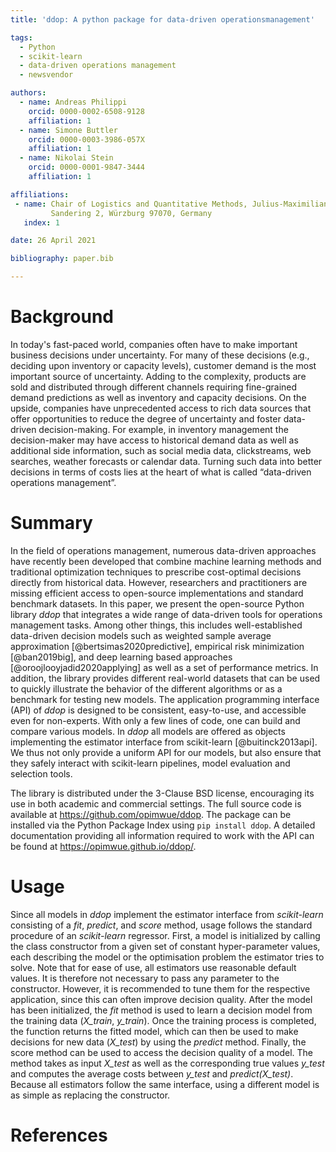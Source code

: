 ```yaml
---
title: 'ddop: A python package for data-driven operationsmanagement'

tags:
  - Python
  - scikit-learn
  - data-driven operations management
  - newsvendor

authors:
  - name: Andreas Philippi
    orcid: 0000-0002-6508-9128
    affiliation: 1
  - name: Simone Buttler
    orcid: 0000-0003-3986-057X
    affiliation: 1
  - name: Nikolai Stein
    orcid: 0000-0001-9847-3444
    affiliation: 1

affiliations:
 - name: Chair of Logistics and Quantitative Methods, Julius-Maximilians-Universität Würzburg,  
         Sandering 2, Würzburg 97070, Germany
   index: 1

date: 26 April 2021

bibliography: paper.bib

---
```


# Background
In today's fast-paced world, companies often have to make important business decisions under uncertainty. For many of these decisions (e.g., deciding upon inventory or capacity levels), customer demand is the most important source of uncertainty. Adding to the complexity, products are sold and distributed through different channels requiring fine-grained demand predictions as well as inventory and capacity decisions. On the upside, companies have unprecedented access to rich data sources that offer opportunities to reduce the degree of uncertainty and foster data-driven decision-making. For example, in inventory management the decision-maker may have access to historical demand data as well as additional side information, such as social media data, clickstreams, web searches, weather forecasts or calendar data. Turning such data into better decisions in terms of costs lies at the heart of what is called “data-driven operations management”.

# Summary

In the field of operations management, numerous data-driven approaches have recently been developed that combine machine learning methods and traditional optimization techniques to prescribe cost-optimal decisions directly from historical data. However, researchers and practitioners are missing efficient access to open-source implementations and standard benchmark datasets. In this paper, we present the open-source Python library *ddop* that integrates a wide range of data-driven tools for operations management tasks. Among other things, this includes well-established data-driven decision models such as weighted sample average approximation [@bertsimas2020predictive], empirical risk minimization [@ban2019big], and deep learning based approaches [@oroojlooyjadid2020applying] as well as a set of performance metrics. In addition, the library provides different real-world datasets that can be used to quickly illustrate the behavior of the different algorithms or as a benchmark for testing new models. The application programming interface (API) of *ddop* is designed to be consistent, easy-to-use, and accessible even for non-experts. With only a few lines of code, one can build and compare various models. In *ddop* all models are offered as objects implementing the estimator interface from scikit-learn [@buitinck2013api]. We thus not only provide a uniform API for our models, but also ensure that they safely interact with scikit-learn pipelines, model evaluation and selection tools.  

The library is distributed under the 3-Clause BSD license, encouraging its use in both academic and commercial settings. The full source code is available at https://github.com/opimwue/ddop. The package can be installed via the Python Package Index using `pip install ddop`.  A detailed documentation providing all information required to work with the API can be found at https://opimwue.github.io/ddop/. 

# Usage
Since all models in *ddop* implement the estimator interface from *scikit-learn* consisting of a *fit*, *predict*, and *score* method, usage follows the standard procedure of an *scikit-learn* regressor. First, a model is initialized by calling the class constructor from a given set of constant hyper-parameter values, each describing the model or the optimisation problem the estimator tries to solve. Note that for ease of use, all estimators use reasonable default values. It is therefore not necessary to pass any parameter to the constructor. However, it is recommended to tune them for the respective application, since this can often improve decision quality. After the model has been initialized, the *fit* method is used to learn a decision model from the training data (*X_train*, *y_train*). Once the training process is completed, the function returns the fitted model, which can then be used to make decisions for new data (*X_test*) by using the *predict* method. Finally, the score method can be used to access the decision quality of a model. The method takes as input *X_test* as well as the corresponding true values *y_test* and computes the average costs between *y_test* and *predict(X_test)*. Because all estimators follow the same interface, using a different model is as simple as replacing the constructor.

# References 
